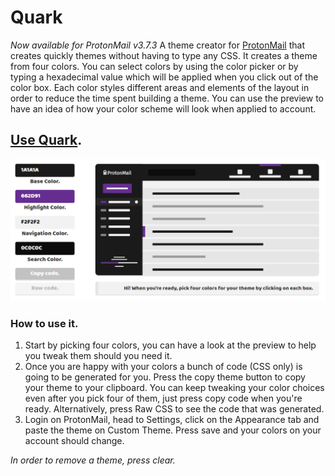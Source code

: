 # Quark
*Now available for ProtonMail v3.7.3*
A theme creator for [ProtonMail](https://protonmail.com/) that creates quickly themes without having to type any CSS.
It creates a theme from four colors. You can select colors by using the color picker or by typing a hexadecimal value which will be applied when you click out of the color box.
Each color styles different areas and elements of the layout in order to reduce the time spent building a theme. You can use the preview to have an idea of how your color scheme will look when applied to account.

## [Use Quark](http://www.csalmeida.com/demos/quark/).
![Screenshot of color boxes and theme preview.](screenshots/controls_and_preview.png)

### How to use it.
1. Start by picking four colors, you can have a look at the preview to help you tweak them should you need it.
2. Once you are happy with your colors a bunch of code (CSS only) is going to be generated for you. Press the copy theme button to copy your theme to your clipboard. You can keep tweaking your color choices even after you pick four of them, just press copy code when you're ready. Alternatively, press Raw CSS to see the code that was generated.
3. Login on ProtonMail, head to Settings, click on the Appearance tab and paste the theme on Custom Theme. Press save and your colors on your account should change.

*In order to remove a theme, press clear.*
